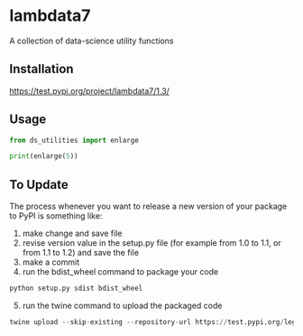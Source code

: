 # lambdata7
A collection of data-science utility functions

## Installation

https://test.pypi.org/project/lambdata7/1.3/

## Usage

```py
from ds_utilities import enlarge

print(enlarge(5))
```

## To Update
The process whenever you want to release a new version of your package to PyPI is something like:

1. make change and save file
2. revise version value in the setup.py file (for example from 1.0 to 1.1, or from 1.1 to 1.2) and save the file
3. make a commit
4. run the bdist_wheel command to package your code

```py
python setup.py sdist bdist_wheel
```

5. run the twine command to upload the packaged code
```py
twine upload --skip-existing --repository-url https://test.pypi.org/legacy/ dist/*
```
